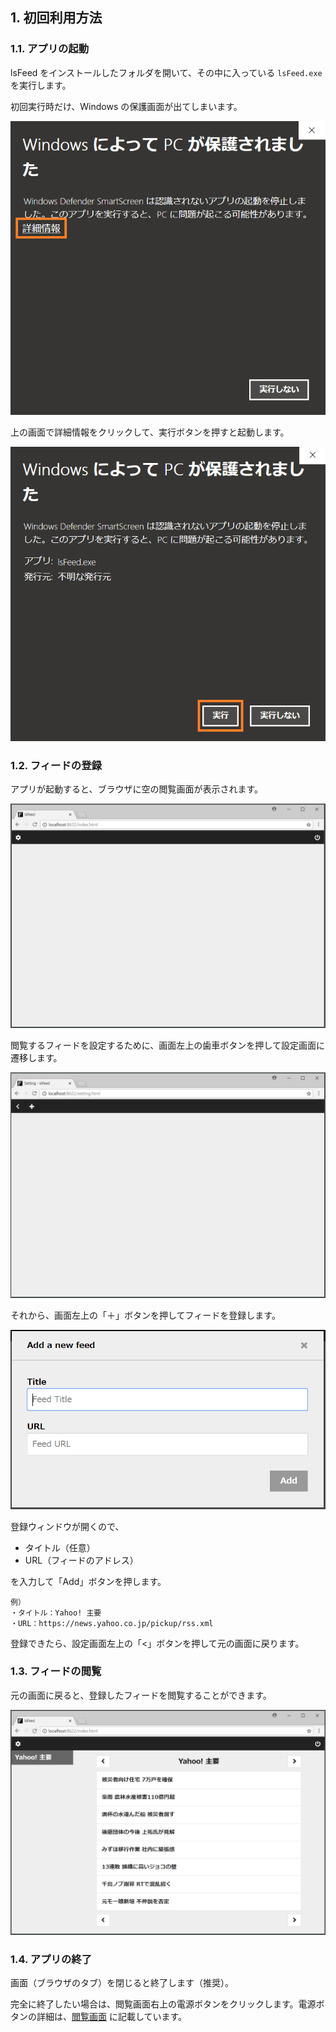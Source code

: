 ## 1. 初回利用方法
### 1.1. アプリの起動
lsFeed をインストールしたフォルダを開いて、その中に入っている `lsFeed.exe` を実行します。

初回実行時だけ、Windows の保護画面が出てしまいます。

![保護画面１](./first-time/hogo1.png)

上の画面で詳細情報をクリックして、実行ボタンを押すと起動します。

![保護画面２](./first-time/hogo2.png)


### 1.2. フィードの登録
アプリが起動すると、ブラウザに空の閲覧画面が表示されます。

![空の閲覧画面](./first-time/empty-index.png)

閲覧するフィードを設定するために、画面左上の歯車ボタンを押して設定画面に遷移します。

![空の設定画面](./first-time/empty-setting.png)

それから、画面左上の「＋」ボタンを押してフィードを登録します。

![登録用のモーダル](./first-time/modal.png)

登録ウィンドウが開くので、

- タイトル（任意）
- URL（フィードのアドレス）

を入力して「Add」ボタンを押します。

```
例）
・タイトル：Yahoo! 主要
・URL：https://news.yahoo.co.jp/pickup/rss.xml
```

登録できたら、設定画面左上の「<」ボタンを押して元の画面に戻ります。


### 1.3. フィードの閲覧
元の画面に戻ると、登録したフィードを閲覧することができます。

![閲覧画面](./first-time/index.png)


### 1.4. アプリの終了
画面（ブラウザのタブ）を閉じると終了します（推奨）。

完全に終了したい場合は、閲覧画面右上の電源ボタンをクリックします。電源ボタンの詳細は、[閲覧画面](./reading-feeds.md) に記載しています。
